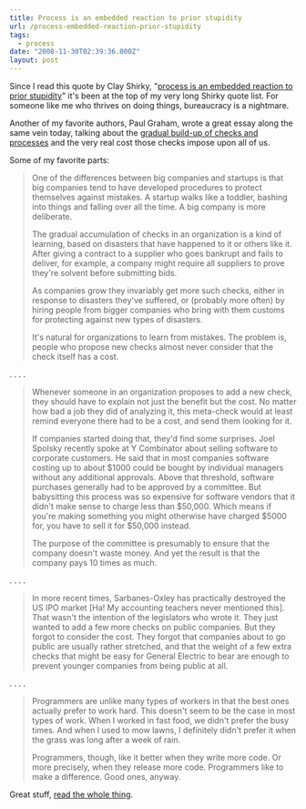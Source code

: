 ```yaml
---
title: Process is an embedded reaction to prior stupidity
url: /process-embedded-reaction-prior-stupidity
tags:
  - process
date: "2008-11-30T02:39:36.000Z"
layout: post
---
```


Since I read this quote by Clay Shirky, "[process is an embedded reaction to prior stupidity][0]" it's been at the top of my very long Shirky quote list. For someone like me who thrives on doing things, bureaucracy is a nightmare.  

  

Another of my favorite authors, Paul Graham, wrote a great essay along the same vein today, talking about the [gradual build-up of checks and processes][1] and the very real cost those checks impose upon all of us.   

  

Some of my favorite parts:  


>   
> 
> 
>   
> 
> One of the differences between big companies and startups is that big companies tend to have developed procedures to protect themselves against mistakes. A startup walks like a toddler, bashing into things and falling over all the time. A big company is more deliberate.  
> 
>   
> 
> The gradual accumulation of checks in an organization is a kind of learning, based on disasters that have happened to it or others like it. After giving a contract to a supplier who goes bankrupt and fails to deliver, for example, a company might require all suppliers to prove they're solvent before submitting bids.  
> 
>   
> 
> As companies grow they invariably get more such checks, either in response to disasters they've suffered, or (probably more often) by hiring people from bigger companies who bring with them customs for protecting against new types of disasters.  
> 
>   
> 
> It's natural for organizations to learn from mistakes. The problem is, people who propose new checks almost never consider that the check itself has a cost.  
> 
>   
> 
> 

  

. . . .  


>   
> 
> 
>   
> 
> Whenever someone in an organization proposes to add a new check, they should have to explain not just the benefit but the cost. No matter how bad a job they did of analyzing it, this meta-check would at least remind everyone there had to be a cost, and send them looking for it.  
> 
>   
> 
> If companies started doing that, they'd find some surprises. Joel Spolsky recently spoke at Y Combinator about selling software to corporate customers. He said that in most companies software costing up to about $1000 could be bought by individual managers without any additional approvals. Above that threshold, software purchases generally had to be approved by a committee. But babysitting this process was so expensive for software vendors that it didn't make sense to charge less than $50,000\. Which means if you're making something you might otherwise have charged $5000 for, you have to sell it for $50,000 instead.  
> 
>   
> 
> The purpose of the committee is presumably to ensure that the company doesn't waste money. And yet the result is that the company pays 10 times as much.  
> 
>   
> 
> 

  

. . . .  


>   
> 
> 
>   
> 
> In more recent times, Sarbanes-Oxley has practically destroyed the US IPO market \[Ha! My accounting teachers never mentioned this\]. That wasn't the intention of the legislators who wrote it. They just wanted to add a few more checks on public companies. But they forgot to consider the cost. They forgot that companies about to go public are usually rather stretched, and that the weight of a few extra checks that might be easy for General Electric to bear are enough to prevent younger companies from being public at all.  
> 
>   
> 
> 

  

. . . .  


>   
> 
> 
>   
> 
> Programmers are unlike many types of workers in that the best ones actually prefer to work hard. This doesn't seem to be the case in most types of work. When I worked in fast food, we didn't prefer the busy times. And when I used to mow lawns, I definitely didn't prefer it when the grass was long after a week of rain.  
> 
>   
> 
> Programmers, though, like it better when they write more code. Or more precisely, when they release more code. Programmers like to make a difference. Good ones, anyway.  
> 
>   
> 
> 

  

  

Great stuff, [read the whole thing][1].

[0]: http://many.corante.com/archives/2003/09/17/process_is_an_embedded_reaction_to_prior_stupidity.php
[1]: http://www.paulgraham.com/artistsship.html